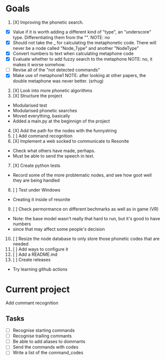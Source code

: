 # Goals
1. [X] Improving the phonetic search.
  - [X] Value if it is worth adding a different kind of "type", an "underscore" type. Differentiating them from the "<type>".
  NOTE: no
  - [X] Should not take the _ for calculating the metaphonetic code. There will never be a node called "Node_Type" and another "NodeType"
  - [X] Convert numbers to text when calculating metaphone code
  - [X] Evaluate whether to add fuzzy search to the metaphone
  NOTE: no, it makes it worse somehow.
  - [ ] Revise all of the "not detected commands"
  - [X] Make use of metaphone1
  NOTE: after looking at other papers, the double metaphone was never better. (srhug)
2. [X] Look into more phonetic algorithms
3. [X] Structure the project
  - Modularised test
  - Modularised phonetic searches
  - Moved everything, basically
  - Added a main.py at the beginnign of the project
4. [X] Add the path for the nodes with the funnystring
5. [ ] Add command recognition
6. [X] Implement a web socked to communicate to Resonite
  - Check what others have made, perhaps.
  - Must be able to send the speech in text.
7. [X] Create python tests
  - Record some of the more problematic nodes, and see how goot well they are being handled
8. [ ] Test under Windows
  - Creating it inside of resonite
9. [ ] Check permormance on different bechmarks as well as in game (VR)
  - Note: the base model wasn't really that hard to run, but it's good to have numbers
  - since that may affect some people's decision
10. [ ] Resize the node database to only store those phonetic codes that are needed
11. [ ] Add ways to configure it
12. [ ] Add a README.md
13. [ ] Create releases
  - Try learning github actions



# Current project
Add commant recognition

## Tasks
- [ ] Recognise starting commands 
- [ ] Recognise trailing commants
- [ ] Be able to add aliases to dommants
- [ ] Send the commands with codes
- [ ] Write a list of the command_codes
